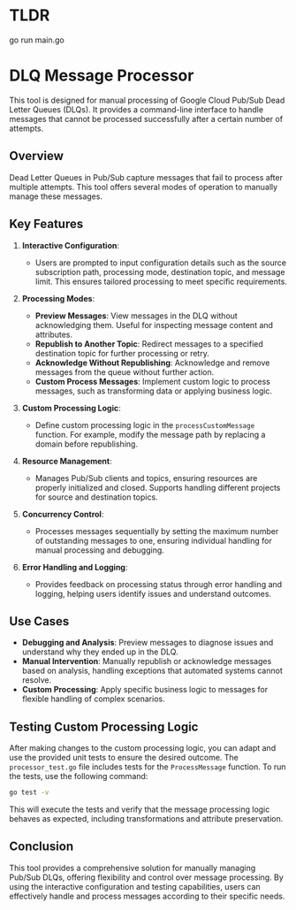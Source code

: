 # TLDR   

go run main.go


# DLQ Message Processor

This tool is designed for manual processing of Google Cloud Pub/Sub Dead Letter Queues (DLQs). It provides a command-line interface to handle messages that cannot be processed successfully after a certain number of attempts.

## Overview

Dead Letter Queues in Pub/Sub capture messages that fail to process after multiple attempts. This tool offers several modes of operation to manually manage these messages.

## Key Features

1. **Interactive Configuration**:
   - Users are prompted to input configuration details such as the source subscription path, processing mode, destination topic, and message limit. This ensures tailored processing to meet specific requirements.

2. **Processing Modes**:
   - **Preview Messages**: View messages in the DLQ without acknowledging them. Useful for inspecting message content and attributes.
   - **Republish to Another Topic**: Redirect messages to a specified destination topic for further processing or retry.
   - **Acknowledge Without Republishing**: Acknowledge and remove messages from the queue without further action.
   - **Custom Process Messages**: Implement custom logic to process messages, such as transforming data or applying business logic.

3. **Custom Processing Logic**:
   - Define custom processing logic in the `processCustomMessage` function. For example, modify the message path by replacing a domain before republishing.

4. **Resource Management**:
   - Manages Pub/Sub clients and topics, ensuring resources are properly initialized and closed. Supports handling different projects for source and destination topics.

5. **Concurrency Control**:
   - Processes messages sequentially by setting the maximum number of outstanding messages to one, ensuring individual handling for manual processing and debugging.

6. **Error Handling and Logging**:
   - Provides feedback on processing status through error handling and logging, helping users identify issues and understand outcomes.

## Use Cases

- **Debugging and Analysis**: Preview messages to diagnose issues and understand why they ended up in the DLQ.
- **Manual Intervention**: Manually republish or acknowledge messages based on analysis, handling exceptions that automated systems cannot resolve.
- **Custom Processing**: Apply specific business logic to messages for flexible handling of complex scenarios.

## Testing Custom Processing Logic

After making changes to the custom processing logic, you can adapt and  use the provided unit tests to ensure the desired outcome. The `processor_test.go` file includes tests for the `ProcessMessage` function. To run the tests, use the following command:

```bash
go test -v
```

This will execute the tests and verify that the message processing logic behaves as expected, including transformations and attribute preservation.

## Conclusion

This tool provides a comprehensive solution for manually managing Pub/Sub DLQs, offering flexibility and control over message processing. By using the interactive configuration and testing capabilities, users can effectively handle and process messages according to their specific needs.

